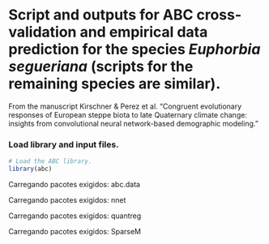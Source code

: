 Script and outputs for ABC cross-validation and empirical data
prediction for the species *Euphorbia segueriana* (scripts for the
remaining species are similar).
================

From the manuscript Kirschner & Perez et al. “Congruent evolutionary
responses of European steppe biota to late Quaternary climate change:
insights from convolutional neural network-based demographic modeling.”

### Load library and input files.

``` r
# Load the ABC library.
library(abc)
```

>
    
Carregando pacotes exigidos: abc.data

Carregando pacotes exigidos: nnet

Carregando pacotes exigidos: quantreg

Carregando pacotes exigidos: SparseM

>
